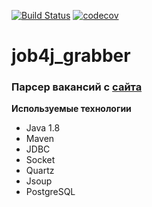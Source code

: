 [![Build Status](https://travis-ci.org/npabllla/job4j_grabber.svg?branch=master)](https://travis-ci.org/npabllla/job4j_grabber)
[![codecov](https://codecov.io/gh/npabllla/job4j_grabber/branch/master/graph/badge.svg?token=KR50XFRCP9)](https://codecov.io/gh/npabllla/job4j_grabber)
# job4j_grabber
### Парсер вакансий с [сайта](https://www.sql.ru/forum/job-offers/)
**Используемые технологии**
* Java 1.8
* Maven 
* JDBC
* Socket 
* Quartz
* Jsoup
* PostgreSQL
